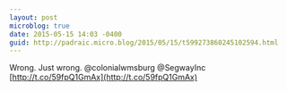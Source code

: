 ```yaml
---
layout: post
microblog: true
date: 2015-05-15 14:03 -0400
guid: http://padraic.micro.blog/2015/05/15/t599273860245102594.html
---
```

Wrong. Just wrong. @colonialwmsburg @SegwayInc [http://t.co/59fpQ1GmAx](http://t.co/59fpQ1GmAx)

